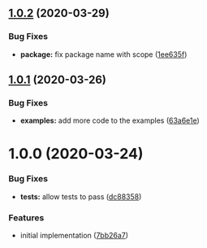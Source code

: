 ## [1.0.2](https://github.com/vdtn359/mono-install/compare/v1.0.1...v1.0.2) (2020-03-29)


### Bug Fixes

* **package:** fix package name with scope ([1ee635f](https://github.com/vdtn359/mono-install/commit/1ee635fe79893ee71b8d05dc2c57f7e6d6cc5b48))

## [1.0.1](https://github.com/vdtn359/mono-install/compare/v1.0.0...v1.0.1) (2020-03-26)


### Bug Fixes

* **examples:** add more code to the examples ([63a6e1e](https://github.com/vdtn359/mono-install/commit/63a6e1e8649129820a8d3c3c78d66d72deeff767))

# 1.0.0 (2020-03-24)


### Bug Fixes

* **tests:** allow tests to pass ([dc88358](https://github.com/vdtn359/mono-install/commit/dc88358938b643c4acf5d5d31de6e2107c84e295))


### Features

* initial implementation ([7bb26a7](https://github.com/vdtn359/mono-install/commit/7bb26a74288ed661af4dfb5db9663d2006d8b34f))
